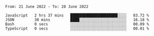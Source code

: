 <!--START_SECTION:waka-->

```text
From: 21 June 2022 - To: 28 June 2022

JavaScript   2 hrs 37 mins   █████████████████████░░░░   83.72 %
JSON         30 mins         ████░░░░░░░░░░░░░░░░░░░░░   16.18 %
Bash         0 secs          ░░░░░░░░░░░░░░░░░░░░░░░░░   00.09 %
TypeScript   0 secs          ░░░░░░░░░░░░░░░░░░░░░░░░░   00.01 %
```

<!--END_SECTION:waka-->
